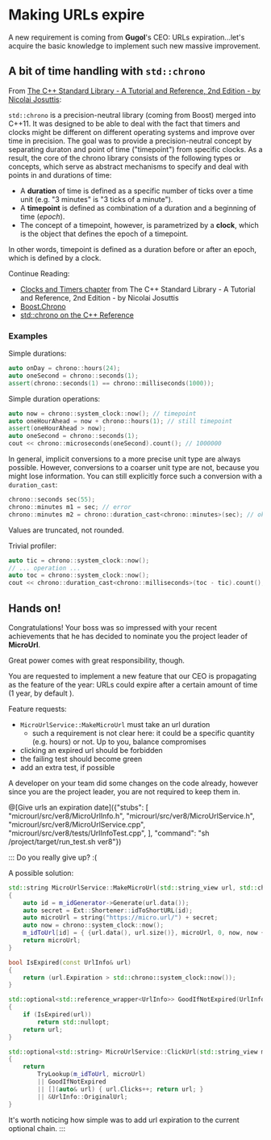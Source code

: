 # Making URLs expire

A new requirement is coming from **Gugol**'s CEO: URLs expiration...let's acquire the basic knowledge to implement such new massive improvement.

## A bit of time handling with `std::chrono`

From [The C++ Standard Library - A Tutorial and Reference, 2nd Edition - by Nicolai Josuttis](http://www.cppstdlib.com/):

`std::chrono` is a precision-neutral library (coming from Boost) merged into C++11. It was designed to be able to deal with the fact that timers and clocks might be different on different operating systems and improve over time in precision. The goal was to provide a precision-neutral concept by separating duraton and point of time ("timepoint") from specific clocks. As a result, the core of the chrono library consists of the following types or concepts, which serve as abstract mechanisms to specify and deal with points in and durations of time:

* A **duration** of time is defined as a specific number of ticks over a time unit (e.g. "3 minutes" is "3 ticks of a minute").
* A **timepoint** is defined as combination of a duration and a beginning of time (*epoch*).
* The concept of a timepoint, however, is parametrized by a **clock**, which is the object that defines the epoch of a timepoint.

In other words, timepoint is defined as a duration before or after an epoch, which is defined by a clock.

Continue Reading:

* [Clocks and Timers chapter](http://www.informit.com/articles/article.aspx?p=1881386&seqNum=2) from The C++ Standard Library - A Tutorial and Reference, 2nd Edition - by Nicolai Josuttis
* [Boost.Chrono](https://theboostcpplibraries.com/boost.chrono)
* [std::chrono on the C++ Reference](http://en.cppreference.com/w/cpp/chrono)

### Examples

Simple durations:

```cpp
auto onDay = chrono::hours(24);
auto oneSecond = chrono::seconds(1);
assert(chrono::seconds(1) == chrono::milliseconds(1000));
```

Simple duration operations:

```cpp
auto now = chrono::system_clock::now(); // timepoint
auto oneHourAhead = now + chrono::hours(1); // still timepoint
assert(oneHourAhead > now);
auto oneSecond = chrono::seconds(1);
cout << chrono::microseconds(oneSecond).count(); // 1000000
```

In general, implicit conversions to a more precise unit type are always possible. However, conversions to a coarser unit type are not, because you might lose information. You can still explicitly force such a conversion with a `duration_cast`:

```cpp
chrono::seconds sec(55);
chrono::minutes m1 = sec; // error
chrono::minutes m2 = chrono::duration_cast<chrono::minutes>(sec); // ok (0 minutes, though)
```

Values are truncated, not rounded.

Trivial profiler:

```cpp
auto tic = chrono::system_clock::now();
// ... operation ...
auto toc = chrono::system_clock::now();
cout << chrono::duration_cast<chrono::milliseconds>(toc - tic).count(); // commit to specific duration
```

## Hands on!

Congratulations! Your boss was so impressed with your recent achievements that he has decided to nominate you the project leader of **MicroUrl**.

Great power comes with great responsibility, though.

You are requested to implement a new feature that our CEO is propagating as the feature of the year: URLs could expire after a certain amount of time (1 year, by default ).

Feature requests:

* `MicroUrlService::MakeMicroUrl` must take an url duration
  * such a requirement is not clear here: it could be a specific quantity (e.g. hours) or not. Up to you, balance compromises
* clicking an expired url should be forbidden
* the failing test should become green
* add an extra test, if possible
 
A developer on your team did some changes on the code already, however since you are the project leader, you are not required to keep them in.

@[Give urls an expiration date]({"stubs": [ 
	 "microurl/src/ver8/MicroUrlInfo.h",
	 "microurl/src/ver8/MicroUrlService.h",
	 "microurl/src/ver8/MicroUrlService.cpp",
	 "microurl/src/ver8/tests/UrlInfoTest.cpp",
	],
	"command": "sh /project/target/run_test.sh ver8"})

::: Do you really give up? :(

A possible solution:

```cpp
std::string MicroUrlService::MakeMicroUrl(std::string_view url, std::chrono::duration<int> urlDuration)
{
	auto id = m_idGenerator->Generate(url.data());
	auto secret = Ext::Shortener::idToShortURL(id);
	auto microUrl = string("https://micro.url/") + secret;
	auto now = chrono::system_clock::now();
	m_idToUrl[id] = { {url.data(), url.size()}, microUrl, 0, now, now + urlDuration };
	return microUrl;
}

bool IsExpired(const UrlInfo& url)
{
	return (url.Expiration > std::chrono::system_clock::now());
}

std::optional<std::reference_wrapper<UrlInfo>> GoodIfNotExpired(UrlInfo& url)
{
	if (IsExpired(url))
		return std::nullopt;
	return url;
}

std::optional<std::string> MicroUrlService::ClickUrl(std::string_view microUrl)
{
	return 
		TryLookup(m_idToUrl, microUrl)
		|| GoodIfNotExpired
		|| [](auto& url) { url.Clicks++; return url; }
		|| &UrlInfo::OriginalUrl;
}
```

It's worth noticing how simple was to add url expiration to the current optional chain.
:::
